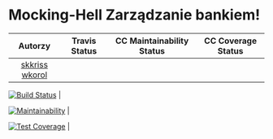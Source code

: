 # Mocking-Hell Zarządzanie bankiem!
| Autorzy | Travis Status | CC Maintainability Status | CC Coverage Status |
:--:|:--:|:--:|:--:
| [skkriss](https://github.com/skkriss) [wkorol](https://github.com/wkorol) | 


[![Build Status](https://travis-ci.org/my-rspec/mocking-hell-wos-tutaj.svg?branch=master)](https://travis-ci.org/my-rspec/mocking-hell-wos-tutaj) |

[![Maintainability](https://api.codeclimate.com/v1/badges/0dff6370bea9ab73cedc/maintainability)](https://codeclimate.com/github/my-rspec/mocking-hell-wos-tutaj/maintainability) | 

[![Test Coverage](https://api.codeclimate.com/v1/badges/0dff6370bea9ab73cedc/test_coverage)](https://codeclimate.com/github/my-rspec/mocking-hell-wos-tutaj/test_coverage) |